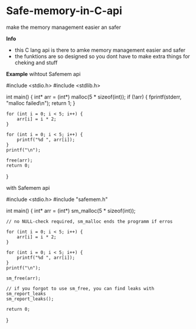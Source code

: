 # Safe-memory-in-C-api
make the memory management easier an safer

**Info**
- this C lang api is there to amke memory management easier and safer
- the funktions are so designed so you dont have to make extra things for cheking and stuff

**Example**
wihtout Safemem api

#include <stdio.h>
#include <stdlib.h>

int main() {
    int* arr = (int*) malloc(5 * sizeof(int));
    if (!arr) {
        fprintf(stderr, "malloc failed\n");
        return 1;
    }

    for (int i = 0; i < 5; i++) {
        arr[i] = i * 2;
    }

    for (int i = 0; i < 5; i++) {
        printf("%d ", arr[i]);
    }
    printf("\n");

    free(arr);
    return 0;
}

with Safemem api

#include <stdio.h>
#include "safemem.h"

int main() {
    int* arr = (int*) sm_malloc(5 * sizeof(int));
    
    // no NULL-check required, sm_malloc ends the programm if erros

    for (int i = 0; i < 5; i++) {
        arr[i] = i * 2;
    }

    for (int i = 0; i < 5; i++) {
        printf("%d ", arr[i]);
    }
    printf("\n");

    sm_free(arr);

    // if you forgot to use sm_free, you can find leaks with sm_report_leaks
    sm_report_leaks();

    return 0;
}


